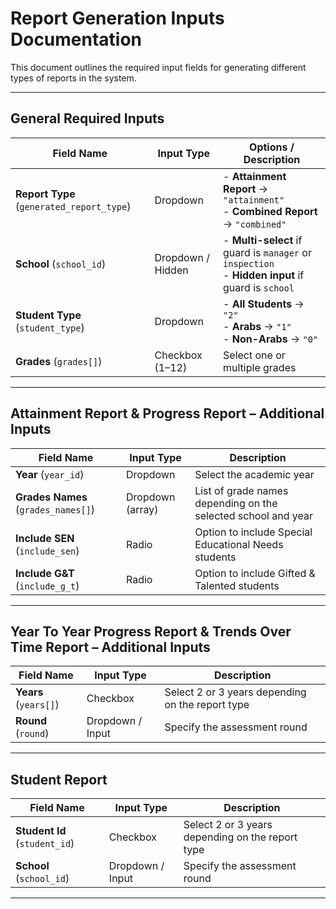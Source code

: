 # Report Generation Inputs Documentation

This document outlines the required input fields for generating different types of reports in the system.

---

## **General Required Inputs**

| Field Name              | Input Type             | Options / Description                                                                               |
|-------------------------|------------------------|-----------------------------------------------------------------------------------------------------|
| **Report Type** (`generated_report_type`) | Dropdown | - **Attainment Report** → `"attainment"`<br>- **Combined Report** → `"combined"`                    |
| **School** (`school_id`) | Dropdown / Hidden | - **Multi-select** if guard is `manager` or `inspection`<br>- **Hidden input** if guard is `school` |
| **Student Type** (`student_type`) | Dropdown | - **All Students** → `"2"`<br>- **Arabs** → `"1"`<br>- **Non-Arabs** → `"0"`                        |
| **Grades** (`grades[]`) | Checkbox (1–12) | Select one or multiple grades                                                                       |

---

## **Attainment Report & Progress Report – Additional Inputs**

| Field Name               | Input Type   | Description |
|--------------------------|--------------|-------------|
| **Year** (`year_id`)     | Dropdown     | Select the academic year |
| **Grades Names** (`grades_names[]`) | Dropdown (array) | List of grade names depending on the selected school and year |
| **Include SEN** (`include_sen`)     | Radio        | Option to include Special Educational Needs students |
| **Include G&T** (`include_g_t`)     | Radio        | Option to include Gifted & Talented students |

---

## **Year To Year Progress Report & Trends Over Time Report – Additional Inputs**

| Field Name  | Input Type  | Description |
|-------------|-------------|-------------|
| **Years** (`years[]`) | Checkbox | Select 2 or 3 years depending on the report type |
| **Round** (`round`)   | Dropdown / Input | Specify the assessment round |

---
## **Student Report**

| Field Name                    | Input Type  | Description |
|-------------------------------|-------------|-------------|
| **Student Id** (`student_id`) | Checkbox | Select 2 or 3 years depending on the report type |
| **School** (`school_id`)      | Dropdown / Input | Specify the assessment round |

---
